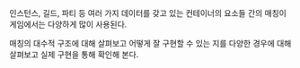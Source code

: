 인스턴스, 길드, 파티 등 여러 가지 데이터를 갖고 있는 컨테이너의 요소들 간의 매칭이 
게임에서는 다양하게 많이 사용된다. 

매칭의 대수적 구조에 대해 살펴보고 어떻게 잘 구현할 수 있는 지를 다양한 경우에 대해 살펴보고 
실제 구현을 통해 확인해 본다. 

